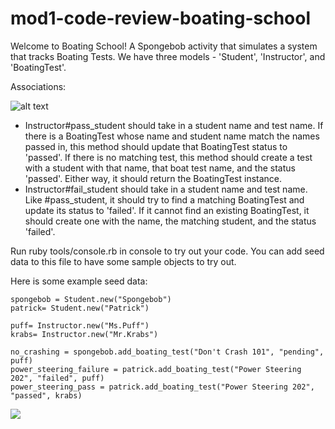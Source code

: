 # mod1-code-review-boating-school

Welcome to Boating School!  A Spongebob activity that simulates a system that tracks Boating Tests.  We have three models - 'Student', 'Instructor', and 'BoatingTest'.

Associations:

![alt text][chart]

[chart]: https://i.imgur.com/eiFqjJe.png

<!-- 'Student' class:
* should initialize with first_name
* Student.all should return all of the student instances -->
<!-- * Student#add_boating_test should initialize a new boating test with a student (Object), a boating test name (String), a boating test status (String), and an Instructor (Object) -->
<!-- * Student.find_student will take in a student first name and output that student (Object) -->
<!-- * Student#grade_percentage should return the percentage of tests that the student has passed, a Float (so if a student has passed 3 / 9 tests that they've taken, this method should return the Float `33.33`) -->

<!-- 'BoatingTest' class:
* should initialize with student (Object), a boating test name (String), a boating test status (String), and an Instructor (Object) -->
<!-- * BoatingTest.all returns an array of all boating tests -->

<!-- 'Instructor' class:
* init with name
* return all instructors -->
* Instructor#pass_student should take in a student name and test name. If there is a BoatingTest whose name and student name match the names passed in, this method should update that BoatingTest status to 'passed'. If there is no matching test, this method should create a test with a student with that name, that boat test name, and the status 'passed'. Either way, it should return the BoatingTest instance.
* Instructor#fail_student should take in a student name and test name. Like #pass_student, it should try to find a matching BoatingTest and update its status to 'failed'. If it cannot find an existing BoatingTest, it should create one with the name, the matching student, and the status 'failed'.

Run ruby tools/console.rb in console to try out your code. You can add seed data to this file to have some sample objects to try out.

Here is some example seed data:

```
spongebob = Student.new("Spongebob")
patrick= Student.new("Patrick")

puff= Instructor.new("Ms.Puff")
krabs= Instructor.new("Mr.Krabs")

no_crashing = spongebob.add_boating_test("Don't Crash 101", "pending", puff)
power_steering_failure = patrick.add_boating_test("Power Steering 202", "failed", puff)
power_steering_pass = patrick.add_boating_test("Power Steering 202", "passed", krabs)
```

![](https://media.giphy.com/media/GwYxLtDaB3Wso/giphy.gif)
